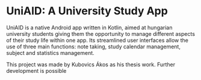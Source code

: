 # UniAID: A University Study App
UniAID is a native Android app written in Kotlin, aimed at hungarian university students giving them the opportunity to manage different aspects of their study life within one app. Its streamlined user interfaces allow the use of three main functions: note taking, study calendar management, subject and statistics management.

This project was made by Kubovics Ákos as his thesis work. Further development is possible
